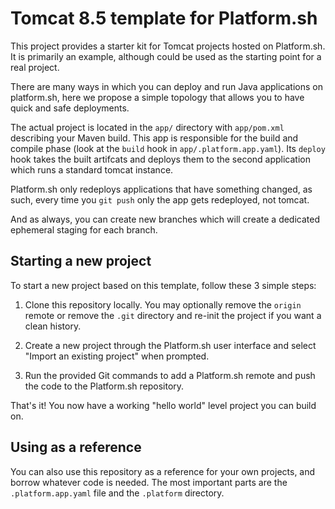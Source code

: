 # Tomcat 8.5 template for Platform.sh

This project provides a starter kit for Tomcat projects hosted on Platform.sh. It is primarily an example, although could be used as the starting point for a real project.

There are many ways in which you can deploy and run Java applications on platform.sh, here we propose a simple topology that allows you to have quick and safe deployments. 

The actual project is located in the `app/` directory with `app/pom.xml` describing your Maven build. 
This app is responsible for the build and compile phase (look at the `build` hook in `app/.platform.app.yaml`). Its `deploy` hook takes the built artifcats and deploys them to the second application which runs a standard tomcat instance.

Platform.sh only redeploys applications that have something changed, as such, every time you `git push` only the app gets redeployed, not tomcat.

And as always, you can create new branches which will create a dedicated ephemeral staging for each branch.

## Starting a new project

To start a new project based on this template, follow these 3 simple steps:

1. Clone this repository locally.  You may optionally remove the `origin` remote or remove the `.git` directory and re-init the project if you want a clean history.
 
2. Create a new project through the Platform.sh user interface and select "Import an existing project" when prompted.

3. Run the provided Git commands to add a Platform.sh remote and push the code to the Platform.sh repository.

That's it!  You now have a working "hello world" level project you can build on.

## Using as a reference

You can also use this repository as a reference for your own projects, and borrow whatever code is needed. The most important parts are the `.platform.app.yaml` file and the `.platform` directory.
